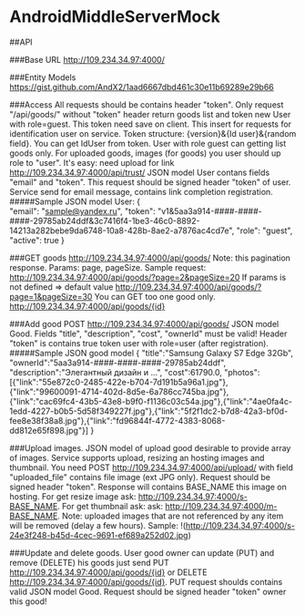 # AndroidMiddleServerMock

##API

###Base URL
http://109.234.34.97:4000/

###Entity Models
https://gist.github.com/AndX2/1aad6667dbd461c30e11b69289e29b66

###Access
All requests should be contains header "token". Only request "/api/goods/" without "token" header return goods list and token new User with role=guest. This token need save on client. This insert for requests for identification user on service.
Token structure: {version}&{Id user}&{random field}. You can get IdUser from token.
User with role guest can getting list goods only. 
For uploaded goods, images (for goods) you user should up role to "user". It's easy: need upload for link http://109.234.34.97:4000/api/trust/ JSON model User contans fields "email" and "token". This request should be signed header "token" of user. Service send for email message, contains link completion registration.
#####Sample JSON model User:
{        
        "email": "sample@yandex.ru", 
        "token": "v1&5aa3a914-####-####-####-29785ab24ddf&3c7416f4-1be3-46c0-8892-14213a282bebe9da6748-10a8-428b-8ae2-a7876ac4cd7e",
        "role": "guest",
        "active": true
}

###GET goods
http://109.234.34.97:4000/api/goods/
Note: this pagination response. Params: page, pageSize.
Sample request: http://109.234.34.97:4000/api/goods/?page=2&pageSize=20
If params is not defined => default value http://109.234.34.97:4000/api/goods/?page=1&pageSize=30
You can GET too one good only. http://109.234.34.97:4000/api/goods/{id}

###Add good
POST http://109.234.34.97:4000/api/goods/ JSON model Good. Fields "title", "description", "cost", "ownerId" must be valid! Header "token" is contains true token user with role=user (after registration).
#####Sample JSON good model
{
    "title":"Samsung Galaxy S7 Edge 32Gb", 
    "ownerId":"5aa3a914-####-####-####-29785ab24ddf", 
    "description":"Элегантный дизайн и ...",
    "cost":61790.0,
    "photos":[{"link":"55e872c0-2485-422e-b704-7d191b5a96a1.jpg"},{"link":"99600091-4714-402d-8d5e-6a786cc745ba.jpg"},{"link":"cac69fc4-43b5-43e8-b9f0-f1136c03c54a.jpg"},{"link":"4ae0fa4c-1edd-4227-b0b5-5d58f349227f.jpg"},{"link":"5f2f1dc2-b7d8-42a3-bf0d-fee8e38f38a8.jpg"},{"link":"fd96844f-4772-4383-8068-dd812e65f898.jpg"}]
}

###Upload images.
JSON model of upload good desirable to provide array of images. Service supports upload, resizing an hosting images and thumbnail. You need POST http://109.234.34.97:4000/api/upload/ with field "uploaded_file" contains file image (ext JPG only). Request should be signed header "token". Response will contains BASE_NAME this image on hosting. For get resize image ask: http://109.234.34.97:4000/s-BASE_NAME. For get thumbnail ask: ask: http://109.234.34.97:4000/m-BASE_NAME. Note: uploaded images that are not referenced by any item will be removed (delay a few hours).
Sample: !(http://109.234.34.97:4000/s-24e3f248-b45d-4cec-9691-ef689a252d02.jpg)

###Update and delete goods. 
User good owner can update (PUT) and remove (DELETE) his goods just send PUT http://109.234.34.97:4000/api/goods/{id} or DELETE http://109.234.34.97:4000/api/goods/{id}. PUT request shoulds contains valid JSON model Good. Request should be signed header "token" owner this good! 
